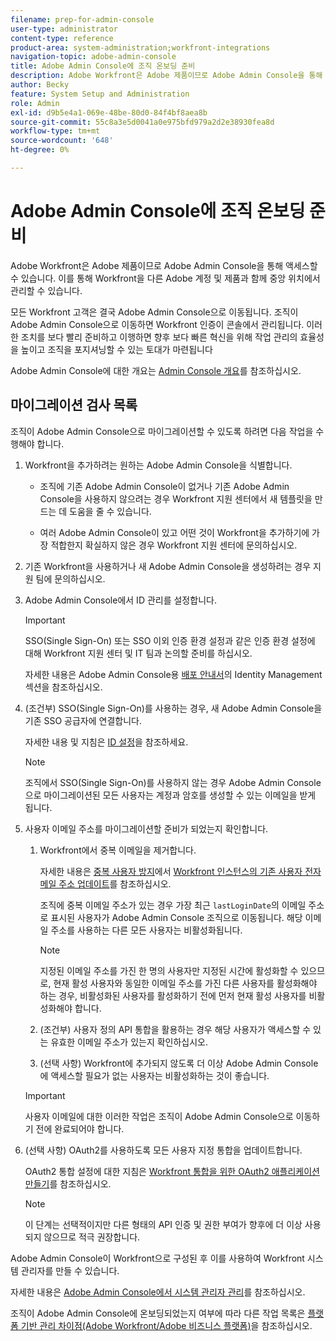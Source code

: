 ```yaml
---
filename: prep-for-admin-console
user-type: administrator
content-type: reference
product-area: system-administration;workfront-integrations
navigation-topic: adobe-admin-console
title: Adobe Admin Console에 조직 온보딩 준비
description: Adobe Workfront은 Adobe 제품이므로 Adobe Admin Console을 통해 액세스할 수 있습니다. 이를 통해 Workfront을 다른 Adobe 계정 및 제품과 함께 중앙 위치에서 관리할 수 있습니다.
author: Becky
feature: System Setup and Administration
role: Admin
exl-id: d9b5e4a1-069e-48be-80d0-84f4bf8aea8b
source-git-commit: 55c8a3e5d0041a0e975bfd979a2d2e38930fea8d
workflow-type: tm+mt
source-wordcount: '648'
ht-degree: 0%

---
```


# Adobe Admin Console에 조직 온보딩 준비

<!-- Audited: 12/2023 -->

Adobe Workfront은 Adobe 제품이므로 Adobe Admin Console을 통해 액세스할 수 있습니다. 이를 통해 Workfront을 다른 Adobe 계정 및 제품과 함께 중앙 위치에서 관리할 수 있습니다.

모든 Workfront 고객은 결국 Adobe Admin Console으로 이동됩니다. 조직이 Adobe Admin Console으로 이동하면 Workfront 인증이 콘솔에서 관리됩니다. 이러한 조치를 보다 빨리 준비하고 이행하면 향후 보다 빠른 혁신을 위해 작업 관리의 효율성을 높이고 조직을 포지셔닝할 수 있는 토대가 마련됩니다

Adobe Admin Console에 대한 개요는 [Admin Console 개요](https://helpx.adobe.com/enterprise/using/admin-console.html)를 참조하십시오.

## 마이그레이션 검사 목록

조직이 Adobe Admin Console으로 마이그레이션할 수 있도록 하려면 다음 작업을 수행해야 합니다.

1. Workfront을 추가하려는 원하는 Adobe Admin Console을 식별합니다.

   * 조직에 기존 Adobe Admin Console이 없거나 기존 Adobe Admin Console을 사용하지 않으려는 경우 Workfront 지원 센터에서 새 템플릿을 만드는 데 도움을 줄 수 있습니다.

   * 여러 Adobe Admin Console이 있고 어떤 것이 Workfront을 추가하기에 가장 적합한지 확실하지 않은 경우 Workfront 지원 센터에 문의하십시오.

1. 기존 Workfront을 사용하거나 새 Adobe Admin Console을 생성하려는 경우 지원 팀에 문의하십시오.

1. Adobe Admin Console에서 ID 관리를 설정합니다.

   >[!IMPORTANT]
   >
   >SSO(Single Sign-On) 또는 SSO 이외 인증 환경 설정과 같은 인증 환경 설정에 대해 Workfront 지원 센터 및 IT 팀과 논의할 준비를 하십시오.

   자세한 내용은 Adobe Admin Console용 [배포 안내서](https://helpx.adobe.com/enterprise/using/deployment-planning.html)의 Identity Management 섹션을 참조하십시오.

1. (조건부) SSO(Single Sign-On)를 사용하는 경우, 새 Adobe Admin Console을 기존 SSO 공급자에 연결합니다.

   자세한 내용 및 지침은 [ID 설정](https://helpx.adobe.com/enterprise/using/set-up-identity.html)을 참조하세요.

   >[!NOTE]
   >
   >조직에서 SSO(Single Sign-On)를 사용하지 않는 경우 Adobe Admin Console으로 마이그레이션된 모든 사용자는 계정과 암호를 생성할 수 있는 이메일을 받게 됩니다.

1. 사용자 이메일 주소를 마이그레이션할 준비가 되었는지 확인합니다.

   1. Workfront에서 중복 이메일을 제거합니다.

      자세한 내용은 [중복 사용자 방지](/help/quicksilver/administration-and-setup/manage-workfront/security/prevent-duplicate-users.md)에서 [Workfront 인스턴스의 기존 사용자 전자 메일 주소 업데이트](/help/quicksilver/administration-and-setup/manage-workfront/security/prevent-duplicate-users.md#update-email-addresses-of-existing-users-in-your-workfront-instance)를 참조하십시오.

      조직에 중복 이메일 주소가 있는 경우 가장 최근 `lastLoginDate`의 이메일 주소로 표시된 사용자가 Adobe Admin Console 조직으로 이동됩니다. 해당 이메일 주소를 사용하는 다른 모든 사용자는 비활성화됩니다.

      >[!NOTE]
      >
      >지정된 이메일 주소를 가진 한 명의 사용자만 지정된 시간에 활성화할 수 있으므로, 현재 활성 사용자와 동일한 이메일 주소를 가진 다른 사용자를 활성화해야 하는 경우, 비활성화된 사용자를 활성화하기 전에 먼저 현재 활성 사용자를 비활성화해야 합니다.

   1. (조건부) 사용자 정의 API 통합을 활용하는 경우 해당 사용자가 액세스할 수 있는 유효한 이메일 주소가 있는지 확인하십시오.

   1. (선택 사항) Workfront에 추가되지 않도록 더 이상 Adobe Admin Console에 액세스할 필요가 없는 사용자는 비활성화하는 것이 좋습니다.

   >[!IMPORTANT]
   >
   >사용자 이메일에 대한 이러한 작업은 조직이 Adobe Admin Console으로 이동하기 전에 완료되어야 합니다.

1. (선택 사항) OAuth2를 사용하도록 모든 사용자 지정 통합을 업데이트합니다.

   OAuth2 통합 설정에 대한 지침은 [Workfront 통합을 위한 OAuth2 애플리케이션 만들기](../../administration-and-setup/configure-integrations/create-oauth-application.md)를 참조하십시오.

   >[!NOTE]
   >
   >이 단계는 선택적이지만 다른 형태의 API 인증 및 권한 부여가 향후에 더 이상 사용되지 않으므로 적극 권장합니다.

Adobe Admin Console이 Workfront으로 구성된 후 이를 사용하여 Workfront 시스템 관리자를 만들 수 있습니다.

자세한 내용은 [Adobe Admin Console에서 시스템 관리자 관리](../../administration-and-setup/add-users/create-and-manage-users/admin-console.md)를 참조하십시오.

조직이 Adobe Admin Console에 온보딩되었는지 여부에 따라 다른 작업 목록은 [플랫폼 기반 관리 차이점(Adobe Workfront/Adobe 비즈니스 플랫폼)](../../administration-and-setup/get-started-wf-administration/actions-in-admin-console.md)을 참조하십시오.
